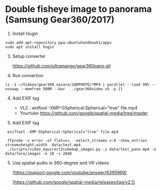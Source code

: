 

# Double fisheye image to panorama (Samsung Gear360/2017)

1. Install Hugin
 ```  
 sudo add-apt-repository ppa:ubuntuhandbook1/apps
 sudo apt install hugin
 ```

3. Setup converter

	https://github.com/ultramango/gear360pano.git

4. Run convertion
  ```
  ls -1 ~/Videos/gear360_nazare/100PHOTO/*MP4 | parallel --load 99% --noswap --memfree 500M --bar   ./gear360video.sh -p {}
  ```

4. Add EXIF tag
   - VLC
   : exiftool -XMP-GSpherical:Spherical="true" file.mp4
   - Yourtube
   https://github.com/google/spatial-media/tree/master

6. Add EXIF tag
  ```
   exiftool -XMP-GSpherical:Spherical="true" file.mp4

   ffprobe -v error -of flat=s=_ -select_streams v:0 -show_entries stream=height,width  data/test.mp4
   ./scripts/video_equirect2cubemap_images.py -i data/test_pano.mp4 -o data/faro/images -n 10 -s 2048
  ```


5. Use spatial audio in 360-degree and VR videos
   
   [https://support.google.com/youtube/answer/6395969]
   
   [https://github.com/google/spatial-media/releases/tag/v2.1]
